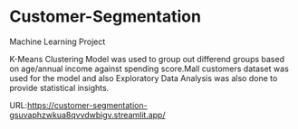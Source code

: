 # Customer-Segmentation
Machine Learning Project


K-Means Clustering Model was used to group out differend groups based on age/annual income against spending score.Mall customers dataset was used for the model and also Exploratory Data Analysis was also done to provide statistical
insights.

URL:https://customer-segmentation-gsuvaphzwkua8qvvdwbigv.streamlit.app/

